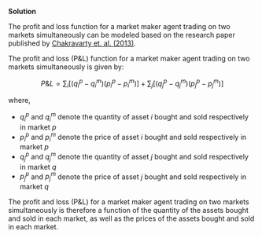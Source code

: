 

**Solution**

The profit and loss function for a market maker agent trading on two markets simultaneously can be modeled based on the research paper published by [Chakravarty et. al. (2013)](https://link.springer.com/article/10.1007/s10479-012-1220-z).

The profit and loss (P&L) function for a market maker agent trading on two markets simultaneously is given by:

$$ P\&L = \sum_{i} \left[ \left(q_i^p - q_i^m\right) \left(p_i^p - p_i^m\right) \right] + \sum_{j} \left[ \left(q_j^p - q_j^m\right) \left(p_j^p - p_j^m\right) \right] $$

where,

- $q_i^p$ and $q_i^m$ denote the quantity of asset $i$ bought and sold respectively in market $p$  
- $p_i^p$ and $p_i^m$ denote the price of asset $i$ bought and sold respectively in market $p$  
- $q_j^p$ and $q_j^m$ denote the quantity of asset $j$ bought and sold respectively in market $q$  
- $p_j^p$ and $p_j^m$ denote the price of asset $j$ bought and sold respectively in market $q$  

The profit and loss (P&L) for a market maker agent trading on two markets simultaneously is therefore a function of the quantity of the assets bought and sold in each market, as well as the prices of the assets bought and sold in each market.